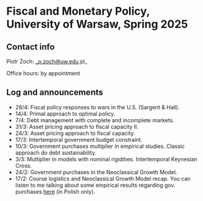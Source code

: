 # Fiscal and Monetary Policy, University of Warsaw, Spring 2025 
## Contact info
Piotr Żoch: _p.zoch@uw.edu.pl_

Office hours: by appointment



## Log and announcements 
+ 28/4: Fiscal policy responses to wars in the U.S. (Sargent & Hall).
+ 14/4: Primal approach to optimal policy. 
+ 7/4: Debt management with complete and incomplete markets.
+ 31/3: Asset pricing approach to fiscal capacity II.
+ 24/3: Asset pricing approach to fiscal capacity.
+ 17/3: Intertemporal government budget constraint. 
+ 10/3: Government purchases multiplier in empirical studies. Classic approach do debt sustainability. 
+ 3/3: Multiplier in models with nominal rigidities. Intertemporal Keynesian Cross. 
+ 24/2: Government purchases in the Neoclassical Growth Model. 
+ 17/2: Course logistics and Neoclassical Growth Model recap. You can listen to me talking about some empirical results regarding gov. purchases [here](https://www.youtube.com/watch?v=h35P9iQ8WYE) (in Polish only).